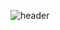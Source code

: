 ![header](https://capsule-render.vercel.app/api?type=rect&color=auto&height=100&section=header&text=안녕하세요!%20render&fontSize=30&animation=fadeIn)
